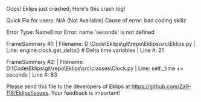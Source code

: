Oops! Eklips just crashed;
Here's this crash log!

Quick Fix for users: N/A (Not Available)
Cause of error: bad coding skillz

Error Type: NameError
Error: name 'seconds' is not defined

FrameSummary #1:
  | Filename: D:\Code\Eklips\git\repo\Eklips\src\Eklips.py
  | Line: engine.clock.get_delta() # Delta time variables
  | Line #: 21

FrameSummary #2:
  | Filename: D:\Code\Eklips\git\repo\Eklips\src\classes\Clock.py
  | Line: self._time += seconds
  | Line #: 83


Please send this file to the developers of Eklips at https://github.com/Za9-118/Eklips/issues. 
Your feedback is important!